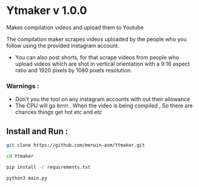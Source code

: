 # Ytmaker v 1.0.0

Makes compilation videos and upload them to Youtube 

The compilation maker scrapes videos uploaded by the people who you follow using the provided instagram account.

- You can also post shorts, for that scrape videos from people who upload videos which are shot in vertical orientation with a 9:16 aspect ratio and 1920 pixels by 1080 pixels resolution.


###  Warnings :
- Don't you the tool on any instagram accounts with out their allowance
- The CPU will go brrrr.. When the video is being compiled , So there are chances things get hot etc and etc

## Install and Run :


```sh
git clone https://github.com/merwin-asm/Ytmaker.git
```

```sh
cd Ytmaker
```

```sh
pip install -r requirements.txt
```

```sh
python3 main.py
```
